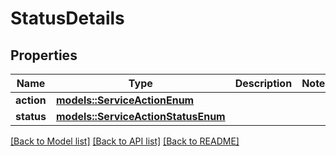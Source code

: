 # StatusDetails

## Properties

Name | Type | Description | Notes
------------ | ------------- | ------------- | -------------
**action** | [**models::ServiceActionEnum**](ServiceActionEnum.md) |  | 
**status** | [**models::ServiceActionStatusEnum**](ServiceActionStatusEnum.md) |  | 

[[Back to Model list]](../README.md#documentation-for-models) [[Back to API list]](../README.md#documentation-for-api-endpoints) [[Back to README]](../README.md)


